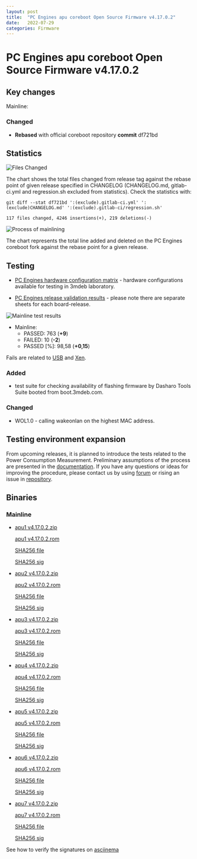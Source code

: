 ```yaml
---
layout: post
title:  "PC Engines apu coreboot Open Source Firmware v4.17.0.2"
date:   2022-07-29
categories: Firmware
---
```

# PC Engines apu coreboot Open Source Firmware v4.17.0.2

## Key changes

Mainline:

### Changed

- **Rebased** with official coreboot repository **commit** df721bd

## Statistics


![Files Changed](https://cloud.3mdeb.com/index.php/s/mAjYHr4FC2MXW5R/preview)

The chart shows the total files changed from release tag against the rebase
point of given release specified in CHANGELOG (CHANGELOG.md, gitlab-ci.yml
and regression.sh excluded from statistics). Check the statistics with:

```
git diff --stat df721bd ':(exclude).gitlab-ci.yml' ':(exclude)CHANGELOG.md' ':(exclude).gitlab-ci/regression.sh'
```

`117 files changed, 4246 insertions(+), 219 deletions(-)`

![Process of mainlining](https://cloud.3mdeb.com/index.php/s/xxtmnAzGTWMHKpx/preview)

The chart represents the total line added and deleted on the PC Engines
coreboot fork against the rebase point for a given release.

## Testing

* [PC Engines hardware configuration matrix](https://cloud.3mdeb.com/index.php/s/GYecq2SHidoFZ8A/preview) -
  hardware configurations available for testing in 3mdeb laboratory.

* [PC Engines release validation results](https://docs.google.com/spreadsheets/d/1_uRhVo9eYeZONnelymonYp444zYHT_Q_qmJEJ8_XqJc/edit#gid=2507399) -
  please note there are separate sheets for each board-release.

![Mainline test results](https://cloud.3mdeb.com/index.php/s/6sE8cFpCZ86RGAH)

* Mainline:
  * PASSED: 763 (**+9**)
  * FAILED: 10 (**-2**)
  * PASSED [%]: 98,58 (**+0,15**)

Fails are related to
[USB](https://github.com/pcengines/apu2-documentation/issues/277) and
[Xen](https://github.com/pcengines/apu2-documentation/issues/109).

### Added

- test suite for checking availability of flashing firmware by
  Dasharo Tools Suite booted from boot.3mdeb.com.

### Changed

- WOL1.0 - calling wakeonlan on the highest MAC address.

## Testing environment expansion

From upcoming releases, it is planned to introduce the tests related to the
Power Consumption Measurement. Preliminary assumptions of the process are
presented in the
[documentation](https://pcengines.github.io/apu2-documentation/power_consumption_testing/).
If you have any questions or ideas for improving the procedure, please
contact us by using [forum](https://forum.pcengines.dev/) or rising an issue
in [repository](https://github.com/pcengines/apu2-documentation/issues).

## Binaries

### Mainline

* [apu1 v4.17.0.2.zip](https://3mdeb.com/open-source-firmware/pcengines/apu1/apu1_v4.17.0.2.zip)

  [apu1 v4.17.0.2.rom](https://3mdeb.com/open-source-firmware/pcengines/apu1/apu1_v4.17.0.2.rom)

  [SHA256 file](https://3mdeb.com/open-source-firmware/pcengines/apu1/apu1_v4.17.0.2.SHA256)

  [SHA256 sig](https://3mdeb.com/open-source-firmware/pcengines/apu1/apu1_v4.17.0.2.SHA256.sig)

* [apu2 v4.17.0.2.zip](https://3mdeb.com/open-source-firmware/pcengines/apu2/apu2_v4.17.0.2.zip)

  [apu2 v4.17.0.2.rom](https://3mdeb.com/open-source-firmware/pcengines/apu2/apu2_v4.17.0.2.rom)

  [SHA256 file](https://3mdeb.com/open-source-firmware/pcengines/apu2/apu2_v4.17.0.2.SHA256)

  [SHA256 sig](https://3mdeb.com/open-source-firmware/pcengines/apu2/apu2_v4.17.0.2.SHA256.sig)

* [apu3 v4.17.0.2.zip](https://3mdeb.com/open-source-firmware/pcengines/apu3/apu3_v4.17.0.2.zip)

  [apu3 v4.17.0.2.rom](https://3mdeb.com/open-source-firmware/pcengines/apu3/apu3_v4.17.0.2.rom)

  [SHA256 file](https://3mdeb.com/open-source-firmware/pcengines/apu3/apu3_v4.17.0.2.SHA256)

  [SHA256 sig](https://3mdeb.com/open-source-firmware/pcengines/apu3/apu3_v4.17.0.2.SHA256.sig)

* [apu4 v4.17.0.2.zip](https://3mdeb.com/open-source-firmware/pcengines/apu4/apu4_v4.17.0.2.zip)

  [apu4 v4.17.0.2.rom](https://3mdeb.com/open-source-firmware/pcengines/apu4/apu4_v4.17.0.2.rom)

  [SHA256 file](https://3mdeb.com/open-source-firmware/pcengines/apu4/apu4_v4.17.0.2.SHA256)

  [SHA256 sig](https://3mdeb.com/open-source-firmware/pcengines/apu4/apu4_v4.17.0.2.SHA256.sig)

* [apu5 v4.17.0.2.zip](https://3mdeb.com/open-source-firmware/pcengines/apu5/apu5_v4.17.0.2.zip)

  [apu5 v4.17.0.2.rom](https://3mdeb.com/open-source-firmware/pcengines/apu5/apu5_v4.17.0.2.rom)

  [SHA256 file](https://3mdeb.com/open-source-firmware/pcengines/apu5/apu5_v4.17.0.2.SHA256)

  [SHA256 sig](https://3mdeb.com/open-source-firmware/pcengines/apu5/apu5_v4.17.0.2.SHA256.sig)

* [apu6 v4.17.0.2.zip](https://3mdeb.com/open-source-firmware/pcengines/apu6/apu6_v4.17.0.2.zip)

  [apu6 v4.17.0.2.rom](https://3mdeb.com/open-source-firmware/pcengines/apu6/apu6_v4.17.0.2.rom)

  [SHA256 file](https://3mdeb.com/open-source-firmware/pcengines/apu6/apu6_v4.17.0.2.SHA256)

  [SHA256 sig](https://3mdeb.com/open-source-firmware/pcengines/apu6/apu6_v4.17.0.2.SHA256.sig)

* [apu7 v4.17.0.2.zip](https://3mdeb.com/open-source-firmware/pcengines/apu7/apu7_v4.17.0.2.zip)

  [apu7 v4.17.0.2.rom](https://3mdeb.com/open-source-firmware/pcengines/apu7/apu7_v4.17.0.2.rom)

  [SHA256 file](https://3mdeb.com/open-source-firmware/pcengines/apu7/apu7_v4.17.0.2.SHA256)

  [SHA256 sig](https://3mdeb.com/open-source-firmware/pcengines/apu7/apu7_v4.17.0.2.SHA256.sig)

See how to verify the signatures on [asciinema](https://asciinema.org/a/504899)
